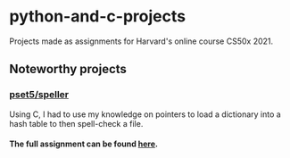 # python-and-c-projects
Projects made as assignments for Harvard's online course CS50x 2021.


## Noteworthy projects
### [pset5/speller](https://github.com/LucasNeroneRillo/python-and-c-projects/tree/main/pset5/speller)
Using C, I had to use my knowledge on pointers to load a dictionary into a hash table to then spell-check a file.  
#### The full assignment can be found [here](https://cs50.harvard.edu/x/2021/psets/5/speller/).  

